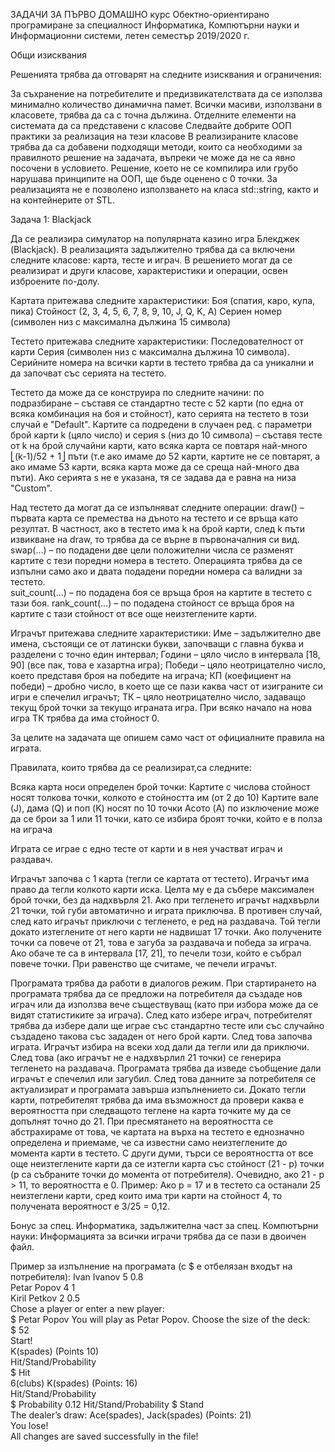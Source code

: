ЗАДАЧИ ЗА ПЪРВО ДОМАШНО
курс Обектно-ориентирано програмиране 
за специалност Информатика, Компютърни науки и Информационни системи,
летен семестър 2019/2020 г. 
 
Общи изисквания

Решенията трябва да отговарят на следните изисквания и ограничения:
 
За съхранение на потребителите и предизвикателствата да се използва минимално количество динамична памет. Всички масиви, използвани в класовете, трябва да са с точна дължина.
Отделните елементи на системата да са представени с класове
Следвайте добрите ООП практики за реализация на тези класове
В реализираните класове трябва да са добавени подходящи методи, които са необходими за правилното решение на задачата, въпреки че може да не са явно посочени в условието.
Решение, което не се компилира или грубо нарушава принципите на ООП, ще бъде оценено с 0 точки.
За реализацията не е позволено използването на класа std::string, както и на контейнерите от STL.
 
 
Задача 1: Blackjack
 
Да се реализира  симулатор на популярната казино игра Блекджек (Blackjack).
В реализацията задължително трябва да са включени следните класове: карта, тесте и играч. В решението могат да се реализират и други класове, характеристики и операции, освен изброените по-долу.
  
Картата притежава следните характеристики: 
 Боя (спатия, каро, купа, пика) 
 Стойност (2, 3, 4, 5, 6, 7, 8, 9, 10, J, Q, K, A) 
 Сериен номер (символен низ с максимална дължина 15 символа) 
 
Тестето притежава следните характеристики:
Последователност от карти
Серия (символен низ с максимална дължина 10 символа). Серийните номера на всички карти в тестето трябва да са уникални и да започват със серията на тестето.


Тестето да може да се конструира по следните начини:
по подразбиране – съставя се стандартно тесте с 52 карти (по една от всяка комбинация на боя и стойност), като серията на тестетo в този случай е "Default". Картите са подредени в случаен ред.
с параметри брой карти k (цяло число) и серия s (низ до 10 символа) – съставя тесте от k на брой случайни карти, като всяка карта се повтаря най-много ⎣(k-1)/52 + 1⎦  пъти (т.е ако имаме до 52 карти, картите не се повтарят, а ако имаме 53 карти, всяка карта може да се среща най-много два пъти). Ако серията s не е указана, тя се задава да е равна на низа "Custom".

Над тестето да могат да се изпълняват следните операции:
draw() – първата карта се премества на дъното на тестето и се връща като резултат. В частност, ако в тестето има k на брой карти, след k пъти извикване на draw, то трябва да се върне в първоначалния си вид.  
swap(...) – по подадени две цели положителни числа се разменят картите с тези поредни номера в тестето. Операцията трябва да се изпълни само ако и двата подадени поредни номера са валидни за тестето.  
suit_count(...) – по подадена боя се връща броя на картите в тестето с тази боя.
rank_count(...) – по подадена стойност се връща броя на картите с тази стойност от все още неизтеглените карти. 
 
Играчът притежава следните характеристики:
Име – задължително две имена, състоящи се от латински букви, започващи с главна буква и разделени с точно един интервал;
Години – цяло число в интервала [18, 90] (все пак, това е хазартна игра);
Победи – цяло неотрицателно число, което представя броя на победите на играча;
КП (коефициент на победи) – дробно число, в което ще се пази каква част от изиграните си игри е спечелил играчът;
ТК – цяло неотрицателно число, задаващо текущ брой точки за текущо играната игра. При всяко начало на нова игра ТК трябва да има стойност 0.
 
 
 
 
 
 
 

 
 
За целите на задачата ще опишем само част от официалните правила на играта.
  
Правилата, които трябва да се реализират,са следните:

Всяка карта носи определен брой точки:
Картите с числова стойност носят толкова точки, колкото е стойността им (от 2 до 10)
Картите вале (J), дама (Q) и поп (K) носят по 10 точки
Асото (A) по изключение може да се брои за 1 или 11 точки, като се избира броят точки, който е в полза на играча
 
Играта се играе с едно тесте от карти и в нея участват играч и раздавач.
 
Играчът започва с 1 карта (тегли се картата от тестето). Играчът има право да тегли колкото карти иска. Целта му е да събере максимален брой точки, без да надхвърля 21. Ако при тегленето играчът надхвърли 21 точки, той губи автоматично и играта приключва. В противен случай, след като играчът приключи с тегленето, е ред на раздавача. Той тегли докато изтеглените от него карти не надвишат 17 точки. Ако получените точки са повече от 21, това е загуба за раздавача и победа за играча. Ако обаче те са в интервала [17, 21], то печели този, който е събрал повече точки. При равенство ще считаме, че печели играчът.
 
Програмата трябва да работи в диалогов режим. При стартирането на програмата трябва да се предложи на потребителя да създаде нов играч или да използва вече съществуващ (като при избора може да се видят статистиките за играча). След като избере играч, потребителят трябва да избере дали ще играе със стандартно тесте или със случайно създадено такова със зададен от него брой карти. След това започва играта. Играчът избира на всеки ход дали да тегли или да приключи. След това (ако играчът не е надхвърлил 21 точки) се генерира тегленето на раздавача. Програмата трябва да изведе съобщение дали играчът е спечелил или загубил. След това данните за потребителя се актуализират и програмата завърша изпълнението си.
Докато тегли карти, потребителят трябва да има възможност да провери каква е вероятността при следващото теглене на карта точките му да се допълнят точно до 21. При пресмятането на вероятността се абстрахираме от това, че картата на върха на тестето е еднозначно определена и приемаме, че са известни само неизтеглените до момента карти в тестето. С други думи, търси се вероятността от все още неизтеглените карти да се изтегли карта със стойност (21 - p) точки (p са събраните точки до момента от потребителя). Очевидно, ако 21 - p > 11, то вероятността е 0.
Пример: Ако p = 17 и в тестето са останали 25 неизтеглени карти, сред които има три карти на стойност 4, то получената вероятност е 3/25 = 0,12.

Бонус за спец. Информатика, задължителна част за спец. Компютърни науки:
Информацията за всички играчи трябва да се пази в двоичен файл.
 
Пример за изпълнение на програмата (с $ е отбелязан входът на потребителя):
Ivan Ivanov 5 0.8  
Petar Popov 4 1  
Kiril Petkov 2 0.5  
Chose a player or enter a new player:  
$ Petar Popov 
You will play as Petar Popov. Choоse the size of the deck:   
$ 52  
Start!  
K(spades) (Points 10)  
Hit/Stand/Probability  
$ Hit  
6(clubs) K(spades) (Points: 16)  
Hit/Stand/Probability  
$ Probability
0.12 
Hit/Stand/Probability
$ Stand  
The dealer’s draw: Ace(spades), Jack(spades) (Points: 21)  
You lose!  
All changes are saved successfully in the file!
